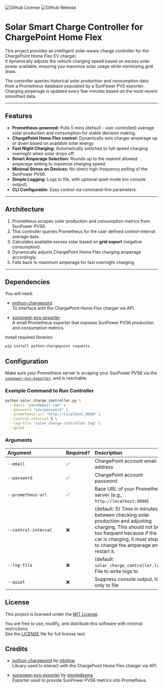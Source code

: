 ![Github License](https://img.shields.io/github/license/dacarson/ChargePoint-SunPower-ChargeManager) ![Github Release](https://img.shields.io/github/v/release/dacarson/ChargePoint-SunPower-ChargeManager?display_name=tag)
# Solar Smart Charge Controller for ChargePoint Home Flex

This project provides an intelligent solar-aware charge controller for the ChargePoint Home Flex EV charger.  
It dynamically adjusts the vehicle charging speed based on excess solar power available, ensuring you maximize solar usage while minimizing grid draw.

The controller queries historical solar production and consumption data from a Prometheus database populated by a SunPower PVS exporter.  
Charging amperage is updated every few minutes based on the most recent smoothed data.

---

## Features

- **Prometheus-powered:** Pulls 5 mins (default - user controlled) average solar production and consumption for stable decision making.
- **ChargePoint Home Flex control:** Dynamically sets charger amperage up or down based on available solar energy.
- **Fast Night Charging:** Automatically switches to full-speed charging overnight when solar drops off.
- **Smart Amperage Selection:** Rounds up to the nearest allowed amperage setting to maximize charging speed.
- **Minimal Stress on Devices:** No direct high-frequency polling of the SunPower PVS6.
- **Simple Logging:** Logs to file, with optional quiet mode (no console output).
- **CLI Configurable:** Easy control via command-line parameters.

---

##  Architecture

1. Prometheus scrapes solar production and consumption metrics from SunPower PVS6.
2. This controller queries Prometheus for the user defined control-interval average data.
3. Calculates available excess solar based on **grid export** (negative consumption).
4. Dynamically adjusts ChargePoint Home Flex charging amperage accordingly.
5. Falls back to maximum amperage for fast overnight charging.

---

## Dependencies

You will need:

- [python-chargepoint](https://github.com/mbillow/python-chargepoint)  
  To interface with the ChargePoint Home Flex charger via API.
  
- [sunpower-pvs-exporter](https://github.com/ginoledesma/sunpower-pvs-exporter)  
  A small Prometheus exporter that exposes SunPower PVS6 production and consumption metrics.

Install required libraries:

```bash
pip install python-chargepoint requests
```

## Configuration

Make sure your Prometheus server is scraping your SunPower PVS6 via the [`sunpower-pvs-exporter`](https://github.com/ginoledesma/sunpower-pvs-exporter), and is reachable.

### Example Command to Run Controller

```bash
python solar_charge_controller.py \
  --email "your@email.com" \
  --password "yourpassword" \
  --prometheus-url "http://localhost:9090" \
  --control-interval 5 \
  --log-file "solar_charge_controller.log" \
  --quiet
```
### Arguments

| Argument&nbsp;&nbsp;&nbsp;&nbsp;&nbsp;&nbsp;&nbsp;&nbsp;&nbsp;&nbsp;&nbsp;&nbsp;&nbsp;&nbsp;&nbsp;&nbsp;&nbsp;&nbsp;&nbsp;&nbsp;&nbsp;&nbsp;&nbsp; | Required? | Description |
|:---|:---|:---|
| `--email` | ✅ | ChargePoint account email address |
| `--password` | ✅ | ChargePoint account password |
| `--prometheus-url` | ✅ | Base URL of your Prometheus server (e.g., `http://localhost:9090`) |
| `--control-interval` | ❌ | (default: 5) Time in minutes between checking solar production and adjusting charging. This should not be too frequent because if the car is charging, it must stop it to change the amperage and restart it. |
| `--log-file` | ❌ | (default: `solar_charge_controller.log`) File to write logs to |
| `--quiet` | ❌ | Suppress console output, log only to file |

## License

This project is licensed under the [MIT License](LICENSE).

You are free to use, modify, and distribute this software with minimal restrictions.  
See the [LICENSE](LICENSE) file for full license text.

## Credits

- [python-chargepoint](https://github.com/mbillow/python-chargepoint) by [mbillow](https://github.com/mbillow)  
  Library used to interact with the ChargePoint Home Flex charger via API.

- [sunpower-pvs-exporter](https://github.com/ginoledesma/sunpower-pvs-exporter) by [ginoledesma](https://github.com/ginoledesma)  
  Exporter used to provide SunPower PVS6 metrics into Prometheus.

